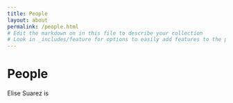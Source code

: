 ```yaml
---
title: People
layout: about
permalink: /people.html
# Edit the markdown on in this file to describe your collection
# Look in _includes/feature for options to easily add features to the page
---
```

# People
Elise Suarez is
